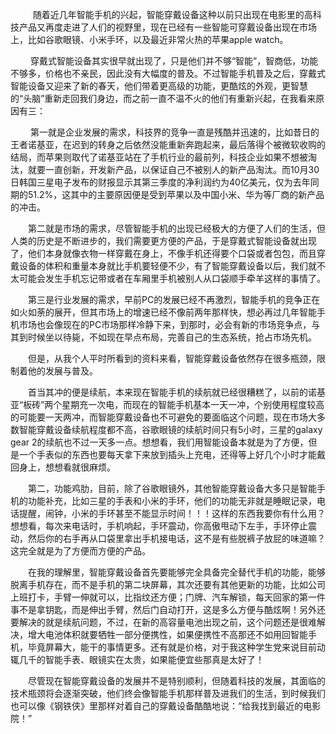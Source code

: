 &emsp; &emsp;  随着近几年智能手机的兴起，智能穿戴设备这种以前只出现在电影里的高科技产品又再度走进了人们的视野里，现在已经有一些智能可穿戴设备出现在市场上，比如谷歌眼镜、小米手环，以及最近非常火热的苹果apple watch。    

&emsp; &emsp;穿戴式智能设备其实很早就出现了，只是他们并不够“智能”，智商低，功能不够多，价格也不亲民，因此没有大幅度的普及。不过智能手机普及之后，穿戴式智能设备又迎来了新的春天，他们带着更高级的功能，更酷炫的外观，更智慧的“头脑”重新走回我们身边，而之前一直不温不火的他们有重新兴起，在我看来原因有三：  

&emsp;&emsp; 第一就是企业发展的需求，科技界的竞争一直是残酷并迅速的，比如昔日的王者诺基亚，在迟到的转身之后依然没能重新奔跑起来，最后落得个被微软收购的结局，而苹果则取代了诺基亚站在了手机行业的最前列，科技企业如果不想被淘汰，就要一直创新，开发新产品，以保证自己不被别人的新产品淘汰。而10月30日韩国三星电子发布的财报显示其第三季度的净利润约为40亿美元，仅为去年同期的51.2%，这其中的主要原因便是受到苹果以及中国小米、华为等厂商的新产品的冲击。

&emsp;&emsp;第二就是市场的需求，尽管智能手机的出现已经极大的方便了人们的生活，但人类的历史是不断进步的，我们需要更方便的产品，于是穿戴式智能设备就出现了，他们本身就像衣物一样穿戴在身上，不像手机还得要个口袋或者包包，而且穿戴设备的体积和重量本身就比手机要轻便不少，有了智能穿戴设备以后，我们就不太可能会发生手机忘记带或者在车厢里手机被别人从口袋顺手牵羊这样的事情了。

&emsp;&emsp;第三是行业发展的需求，早前PC的发展已经不再激烈，智能手机的竞争正在如火如荼的展开，但其市场上的增速已经不像前两年那样快，想必再过几年智能手机市场也会像现在的PC市场那样冷静下来，到那时，必会有新的市场竞争点，与其到时候坐以待毙，不如现在早点布局，完善自己的生态系统，抢占市场先机。

&emsp;&emsp;但是，从我个人平时所看到的资料来看，智能穿戴设备依然存在很多瓶颈，限制着他的发展与普及。

&emsp;&emsp;首当其冲的便是续航，本来现在智能手机的续航就已经很糟糕了，以前的诺基亚“板砖”两个星期充一次电，而现在的智能手机基本一天一冲，个别使用程度较高的可能要一天两冲，而智能穿戴设备也不可避免的要面临这个问题，现在市场大多数智能穿戴设备续航程度都不高，谷歌眼镜的续航时间只有5小时，三星的galaxy gear 2的续航也不过一天多一点。想想看，我们用智能设备本就是为了方便，但是一个手表似的东西也要每天拿下来放到插头上充电，还得等上好几个小时才能戴回身上，想想看就很麻烦。

&emsp;&emsp;第二，功能鸡肋，目前，除了谷歌眼镜外，其他智能穿戴设备大多只是智能手机的功能补充，比如三星的手表和小米的手环，他们的功能无非就是睡眠记录，电话提醒，闹钟，小米的手环甚至不能显示时间！！！这样的东西我要你有什么用？想想看，每次来电话时，手机响起，手环震动，你高傲甩动下左手，手环停止震动，然后你的右手再从口袋里拿出手机接电话，这不是有些脱裤子放屁的味道嘛？这完全就是为了方便而方便的产品。

&emsp;&emsp;在我的理解里，智能穿戴设备首先要能够完全具备完全替代手机的功能，能够脱离手机存在，而不是手机的第二块屏幕，其次还要有其他更新的功能，比如公司上班打卡，手臂一伸就可以，比指纹还方便；门牌、汽车解锁，每天回家的第一件事不是拿钥匙，而是伸出手臂，然后门自动打开，这是多么方便与酷炫啊！另外还要解决的就是续航问题，不过，在新的高容量电池出现之前，这个问题还是很难解决，增大电池体积就要牺牲一部分便携性，如果便携性不高那还不如用回智能手机，毕竟屏幕大，能干的事情更多。还有就是价格，对于我这种学生党来说目前动辄几千的智能手表、眼镜实在太贵，如果能便宜些那真是太好了！

&emsp;&emsp;尽管现在智能穿戴设备的发展并不是特别顺利，但随着科技的发展，其面临的技术瓶颈将会逐渐突破，他们终会像智能手机那样普及进我们的生活，到时候我们也可以像《钢铁侠》里那样对着自己的穿戴设备酷酷地说：“给我找到最近的电影院！”


